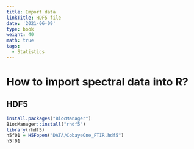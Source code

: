```yaml
---
title: Import data
linkTitle: HDF5 file
date: '2021-06-09'
type: book
weight: 40
math: true
tags:
  - Statistics
---
```


# How to import spectral data into R?

## HDF5

```r
install.packages("BiocManager")
BiocManager::install("rhdf5")
library(rhdf5)
h5f01 = H5Fopen("DATA/CobayeOne_FTIR.hdf5")
h5f01
```

